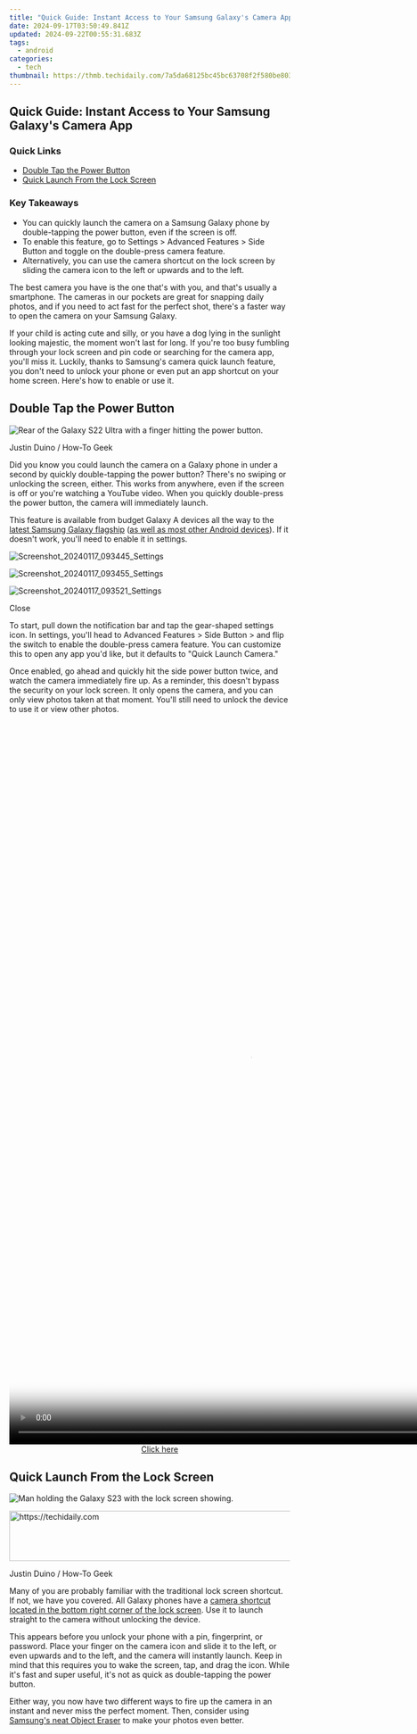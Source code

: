 ```yaml
---
title: "Quick Guide: Instant Access to Your Samsung Galaxy's Camera App"
date: 2024-09-17T03:50:49.841Z
updated: 2024-09-22T00:55:31.683Z
tags:
  - android
categories:
  - tech
thumbnail: https://thmb.techidaily.com/7a5da68125bc45bc63708f2f580be8038605e22ab60525be31c19cd6a83a650a.jpg
---
```


## Quick Guide: Instant Access to Your Samsung Galaxy's Camera App

### Quick Links

* [Double Tap the Power Button](https://screen-recording.techidaily.com/in-2024-temporaryfreeze-immediate-recording-guide/)
* [Quick Launch From the Lock Screen](https://activate-lock.techidaily.com/in-2024-new-multiple-ways-how-to-remove-icloud-activation-lock-from-your-iphone-14-pro-max-by-drfone-ios/)

### Key Takeaways

* You can quickly launch the camera on a Samsung Galaxy phone by double-tapping the power button, even if the screen is off.
* To enable this feature, go to Settings > Advanced Features > Side Button and toggle on the double-press camera feature.
* Alternatively, you can use the camera shortcut on the lock screen by sliding the camera icon to the left or upwards and to the left.

 The best camera you have is the one that's with you, and that's usually a smartphone. The cameras in our pockets are great for snapping daily photos, and if you need to act fast for the perfect shot, there's a faster way to open the camera on your Samsung Galaxy.

 If your child is acting cute and silly, or you have a dog lying in the sunlight looking majestic, the moment won't last for long. If you're too busy fumbling through your lock screen and pin code or searching for the camera app, you'll miss it. Luckily, thanks to Samsung's camera quick launch feature, you don't need to unlock your phone or even put an app shortcut on your home screen. Here's how to enable or use it.

##  Double Tap the Power Button

![Rear of the Galaxy S22 Ultra with a finger hitting the power button.](https://static1.howtogeekimages.com/wordpress/wp-content/uploads/2024/01/galaxy-s22-rear-cameras.jpg) 

Justin Duino / How-To Geek

 Did you know you could launch the camera on a Galaxy phone in under a second by quickly double-tapping the power button? There's no swiping or unlocking the screen, either. This works from anywhere, even if the screen is off or you're watching a YouTube video. When you quickly double-press the power button, the camera will immediately launch.

 This feature is available from budget Galaxy A devices all the way to the [latest Samsung Galaxy flagship](https://video-content-creator.techidaily.com/new-in-2024-android-video-editors-for-chromebook-top-recommendations/) ([as well as most other Android devices](https://sound-issues.techidaily.com/effective-techniques-to-restore-audio-functionality-in-conexant-smartaudio-hd-devices-compatible-with-windows/)). If it doesn't work, you'll need to enable it in settings.

![Screenshot_20240117_093445_Settings](https://static1.howtogeekimages.com/wordpress/wp-content/uploads/2024/01/screenshot_20240117_093445_settings.jpg) 

![Screenshot_20240117_093455_Settings](https://static1.howtogeekimages.com/wordpress/wp-content/uploads/2024/01/screenshot_20240117_093455_settings.jpg) 

![Screenshot_20240117_093521_Settings](https://static1.howtogeekimages.com/wordpress/wp-content/uploads/2024/01/screenshot_20240117_093521_settings.jpg) 

Close 

 To start, pull down the notification bar and tap the gear-shaped settings icon. In settings, you'll head to Advanced Features > Side Button > and flip the switch to enable the double-press camera feature. You can customize this to open any app you'd like, but it defaults to "Quick Launch Camera."

 Once enabled, go ahead and quickly hit the side power button twice, and watch the camera immediately fire up. As a reminder, this doesn't bypass the security on your lock screen. It only opens the camera, and you can only view photos taken at that moment. You'll still need to unlock the device to use it or view other photos.

<!-- affiliate ads begin -->
<span id="1793213">
					<video width="864" height="1296" style="cursor:pointer"
           poster="//a.impactradius-go.com/display-clicktoplayimage/1793213.png"
           onclick="if(!this.playClicked){this.play();this.setAttribute('controls',true);this.playClicked=true;}">
	   <source src="//a.impactradius-go.com/display-ad/19135-1793213">
	   <img src="//a.impactradius-go.com/display-clicktoplayimage/1793213.png" style="border: none; height: 100%; width: 100%; object-fit: contain">
	</video>
	<div style="width:540px;text-align:center"><a href="javascript:window.open(decodeURIComponent('https%3A%2F%2Ftinyland.pxf.io%2Fc%2F5597632%2F1793213%2F19135'), '_blank');void(0);">Click here</a></div>
</span>
<img height="0" width="0" src="https://imp.pxf.io/i/5597632/1793213/19135" style="position:absolute;visibility:hidden;" border="0" />
<!-- affiliate ads end -->

##  Quick Launch From the Lock Screen

![Man holding the Galaxy S23 with the lock screen showing.](https://static1.howtogeekimages.com/wordpress/wp-content/uploads/2024/01/s23-in-hand.jpg) 

<!-- affiliate ads begin -->
<a href="https://aligracehair.sjv.io/c/5597632/2080317/19272" target="_top" id="2080317">
  <img src="//a.impactradius-go.com/display-ad/19272-2080317" border="0" alt="https://techidaily.com" width="728" height="90"/>
</a>
<img height="0" width="0" src="https://aligracehair.sjv.io/i/5597632/2080317/19272" style="position:absolute;visibility:hidden;" border="0" />
<!-- affiliate ads end -->

Justin Duino / How-To Geek

 Many of you are probably familiar with the traditional lock screen shortcut. If not, we have you covered. All Galaxy phones have a [camera shortcut located in the bottom right corner of the lock screen](https://hardware-help.techidaily.com/1722962740745-download-drivers-for-canon-mf8500c-printer-compatible-with-windows-7-81-and-10/). Use it to launch straight to the camera without unlocking the device.

 This appears before you unlock your phone with a pin, fingerprint, or password. Place your finger on the camera icon and slide it to the left, or even upwards and to the left, and the camera will instantly launch. Keep in mind that this requires you to wake the screen, tap, and drag the icon. While it's fast and super useful, it's not as quick as double-tapping the power button.

 Either way, you now have two different ways to fire up the camera in an instant and never miss the perfect moment. Then, consider using [Samsung's neat Object Eraser](https://extra-resources.techidaily.com/make-a-splash-on-social-media-adding-animated-text-to-instagram-stories/) to make your photos even better.

<ins class="adsbygoogle"
     style="display:block"
     data-ad-format="autorelaxed"
     data-ad-client="ca-pub-7571918770474297"
     data-ad-slot="1223367746"></ins>

<ins class="adsbygoogle"
     style="display:block"
     data-ad-client="ca-pub-7571918770474297"
     data-ad-slot="8358498916"
     data-ad-format="auto"
     data-full-width-responsive="true"></ins>



